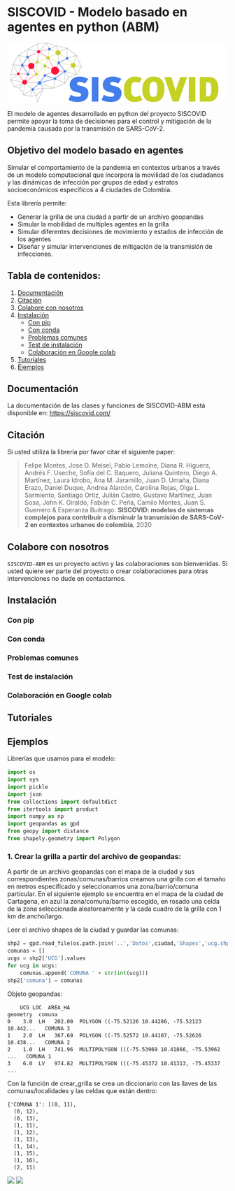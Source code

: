 # SISCOVID - Modelo basado en agentes en python (ABM)
![](logo-main.png)

El modelo de agentes desarrollado en python del proyecto SISCOVID permite apoyar la toma de decisiones para el control y mitigación de la pandemia causada por la transmisión de SARS-CoV-2.

## Objetivo del modelo basado en agentes
Simular el comportamiento de la pandemia en contextos urbanos a través de un modelo computacional que incorpora la movilidad de los ciudadanos y las dinámicas de infección por grupos de edad y estratos socioeconómicos específicos a 4 ciudades de Colombia.

Esta librería permite:
- Generar la grilla de una ciudad a partir de un archivo geopandas
- Simular la mobilidad de multiples agentes en la grilla
- Simular diferentes decisiones de movimiento y estados de infección de los agentes
- Diseñar y simular intervenciones de mitigación de la transmisión de infecciones.

## Tabla de contenidos:

1. [Documentación](#documentacion)  
2. [Citación](#citacion) 
3. [Colabore con nosotros](#colaboracion)
4. [Instalación](#instalacion)
    - [Con pip](#pip)
    - [Con conda](#conda)
    - [Problemas comunes](#problemas)
    - [Test de instalación](#tests)
    - [Colaboración en Google colab](#colab)
5. [Tutoriales](#tutoriales)
5. [Ejemplos](#ejemplos)


<a name="documentacion"/>

## Documentación
La documentación de las clases y funciones de SISCOVID-ABM está disponible en: https://siscovid.com/


<a name="citacion"/>

## Citación
Si usted utiliza la librería por favor citar el siguiente paper:

> Felipe Montes, Jose D. Meisel, Pablo Lemoine, Diana R. Higuera, Andrés F. Useche, Sofía del C. Baquero, Juliana Quintero, Diego A. Martínez, Laura Idrobo, Ana M. Jaramillo, Juan D. Umaña, Diana Erazo, Daniel Duque, Andrea Alarcón, Carolina Rojas, Olga L. Sarmiento, Santiago Ortiz, Julián Castro, Gustavo Martínez, Juan Sosa, John K. Giraldo, Fabián C. Peña, Camilo Montes, Juan S. Guerrero & Esperanza Buitrago. **SISCOVID: modelos de sistemas complejos para contribuir a disminuir la transmisión de SARS-CoV-2 en contextos urbanos de colombia**, 2020

<a name="colaboracion"/>

## Colabore con nosotros
`SISCOVID-ABM` es un proyecto activo y las colaboraciones son bienvenidas. 
Si usted quiere ser parte del proyecto o crear colaboraciones para otras intervenciones no dude en contactarnos.

<a name="instalacion"/>

## Instalación

<a name="pip"/>

### Con pip

<a name="conda"/>

### Con conda

<a name="problemas"/>

### Problemas comunes

<a name="tests"/>

### Test de instalación

<a name="colab"/>

### Colaboración en Google colab

<a name="tutoriales"/>

## Tutoriales

<a name="ejemplos"/>

## Ejemplos

Librerías que usamos para el modelo:
```python
import os
import sys
import pickle
import json
from collections import defaultdict
from itertools import product
import numpy as np
import geopandas as gpd
from geopy import distance
from shapely.geometry import Polygon
```

### 1. Crear la grilla a partir del archivo de geopandas:

A partir de un archivo geopandas con el mapa de la ciudad y sus correspondientes zonas/comunas/barrios creamos una grilla con el tamaño en metros especificado y seleccionamos una zona/barrio/comuna particular. En el siguiente ejemplo se encuentra en el mapa de la ciudad de Cartagena, en azul la zona/comuna/barrio escogido, en rosado una celda de la zona seleccionada aleatoreamente y la cada cuadro de  la grilla con 1 km de ancho/largo.

Leer el archivo shapes de la ciudad y guardar las comunas:
```python
shp2 = gpd.read_file(os.path.join('..','Datos',ciudad,'Shapes','ucg.shp'))
comunas = []
ucgs = shp2['UCG'].values
for ucg in ucgs:
    comunas.append('COMUNA ' + str(int(ucg)))
shp2['comuna'] = comunas
```
Objeto geopandas:
```
    UCG LOC  AREA_HA                                           geometry  comuna
0    3.0  LH   202.00  POLYGON ((-75.52126 10.44286, -75.52123 10.442...   COMUNA 3
1    2.0  LH   367.69  POLYGON ((-75.52572 10.44107, -75.52626 10.438...   COMUNA 2
2    1.0  LH   741.96  MULTIPOLYGON (((-75.53969 10.41866, -75.53962 ...   COMUNA 1
3    6.0  LV   974.82  MULTIPOLYGON (((-75.45372 10.41313, -75.45337 ...   
```
Con la función de crear_grilla se crea un diccionario con las llaves de las comunas/localidades y las celdas que están dentro:
```
{'COMUNA 1': [(0, 11),
  (0, 12),
  (0, 13),
  (1, 11),
  (1, 12),
  (1, 13),
  (1, 14),
  (1, 15),
  (1, 16),
  (2, 11)
```

<img src="https://github.com/SISCOVID/Modelo-basado-en-agentes/blob/master/Mapa_ciudad.png" width="400">
<img src="https://github.com/SISCOVID/Modelo-basado-en-agentes/blob/master/Mapa_grilla.png" width="400">




